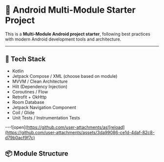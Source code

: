 # 📱 Android Multi-Module Starter Project

This is a  **Multi-Module Android project starter**, following best practices with modern Android development tools and architecture.

---

## 🚀 Tech Stack

- Kotlin
- Jetpack Compose / XML (choose based on module)
- MVVM / Clean Architecture
- Hilt (Dependency Injection)
- Coroutines / Flow
- Retrofit + OkHttp
- Room Database
- Jetpack Navigation Component
- Coil / Glide
- Unit Tests / Instrumentation Tests

---![open](https://github.com/user-attachments/as![reload](https://github.com/user-attachments/assets/3da99086-ce1d-4daf-82c8-d79b0acf9f7c)



## 📦 Module Structure

